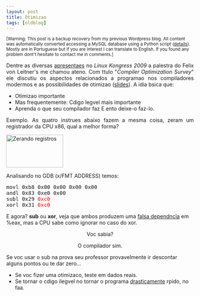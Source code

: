 ```yaml
---
layout: post
title: Otimizao
tags: [oldblog]
---
```


<small>[Warning: This post is a backup recovery from my previous Wordpress blog. All content was automatically converted accessing a MySQL database using a Python script (<a href="http://maluta.github.io/blog/convert-wordpress-to-jekyll/">details</a>). Mostly are in Portuguese but if you are interest I can translate to English. If you found any problem dont't hesitate to contact me in comments.]</small>



<p style="text-align: justify;">Dentre as diversas <a href="http://www.linux-kongress.org/2009/program.html" target="_blank">apresentaes</a> no <em>Linux Kongress 2009 </em>a palestra do Felix von Leitner's me chamou ateno. Com ttulo "<em>Compiler Optimization Survey</em>" ele discutiu os aspectos relacionados a programao nos compiladores modermos e as possibilidades de otimizao (<a href="http://www.linux-kongress.org/2009/slides/compiler_survey_felix_von_leitner.pdf" target="_blank">slides</a>). A idia bsica  que:</p>

<ul>
	<li>Otimizao  importante</li>
	<li>Mas frequentemente: Cdigo legvel  mais importante</li>
	<li>Aprenda o que seu compilador faz
E ento deixe-o faz-lo.</li>
</ul>
<p style="text-align: justify;">Exemplo. As quatro instrues abaixo fazem a mesma coisa, zeram um registrador da CPU x86, qual  a melhor forma?</p>

<img class="aligncenter size-full wp-image-400" title="Zerando registros" src="http://www.coding.com.br/wp-content/uploads/2009/11/a.png" alt="Zerando registros" width="153" height="88" />

Analisando no GDB (x/FMT ADDRESS) temos:
<pre>movl 0xb8 0x00 0x00 0x00 0x00
andl 0x83 0xe0 0x00
subl 0x29 <span style="color: #ff0000;">0xc0 </span>
xorl 0x31 <span style="color: #ff0000;">0xc0
</span><span style="color: #000000;"></span></pre>
E agora? <strong>sub</strong> ou <strong>xor</strong>, veja que ambos produzem uma <a href="http://en.wikipedia.org/wiki/Register_renaming" target="_blank">falsa dependncia</a> em %eax, mas a CPU sabe como ignorar no caso do xor.
<p style="text-align: center;">Voc sabia?</p>
<p style="text-align: center;">O compilador sim.</p>
<p style="text-align: left;">Se voc usar o sub na prova seu professor provavelmente ir descontar alguns pontos ou te dar zero...</p>

<ul>
	<li>Se voc fizer uma otimizaco, teste em dados reais.</li>
	<li>Se tornar o cdigo ilegvel no tornar o programa <span style="text-decoration: underline;">drasticamente</span> rpido, no faa.</li>
</ul>
<div id="_mcePaste" style="overflow: hidden; position: absolute; left: -10000px; top: 476px; width: 1px; height: 1px;">movl 0xb8 0x00 0x00 0x00 0x00
andl 0x83 0xe0 0x00
subl 0x29 0xc0
xorl 0x31 0xc0</div>